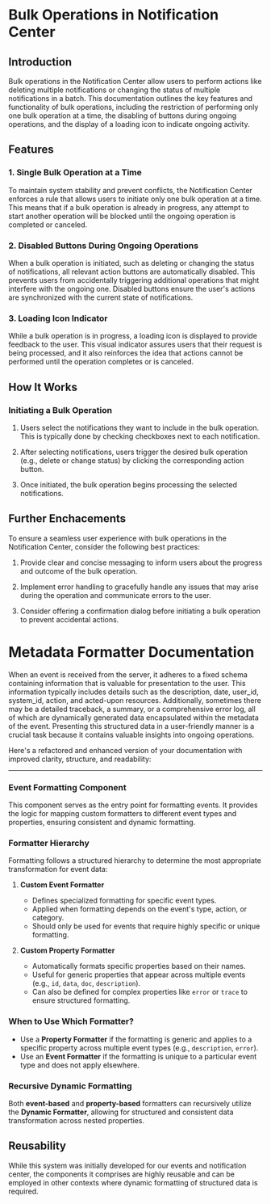 # Bulk Operations in Notification Center

## Introduction

Bulk operations in the Notification Center allow users to perform actions like deleting multiple notifications or changing the status of multiple notifications in a batch. This documentation outlines the key features and functionality of bulk operations, including the restriction of performing only one bulk operation at a time, the disabling of buttons during ongoing operations, and the display of a loading icon to indicate ongoing activity.

## Features

### 1. Single Bulk Operation at a Time

To maintain system stability and prevent conflicts, the Notification Center enforces a rule that allows users to initiate only one bulk operation at a time. This means that if a bulk operation is already in progress, any attempt to start another operation will be blocked until the ongoing operation is completed or canceled.

### 2. Disabled Buttons During Ongoing Operations

When a bulk operation is initiated, such as deleting or changing the status of notifications, all relevant action buttons are automatically disabled. This prevents users from accidentally triggering additional operations that might interfere with the ongoing one. Disabled buttons ensure the user's actions are synchronized with the current state of notifications.

### 3. Loading Icon Indicator

While a bulk operation is in progress, a loading icon is displayed to provide feedback to the user. This visual indicator assures users that their request is being processed, and it also reinforces the idea that actions cannot be performed until the operation completes or is canceled.

## How It Works

### Initiating a Bulk Operation

1. Users select the notifications they want to include in the bulk operation. This is typically done by checking checkboxes next to each notification.

2. After selecting notifications, users trigger the desired bulk operation (e.g., delete or change status) by clicking the corresponding action button.

3. Once initiated, the bulk operation begins processing the selected notifications.

## Further Enchacements

To ensure a seamless user experience with bulk operations in the Notification Center, consider the following best practices:

1. Provide clear and concise messaging to inform users about the progress and outcome of the bulk operation.

2. Implement error handling to gracefully handle any issues that may arise during the operation and communicate errors to the user.

3. Consider offering a confirmation dialog before initiating a bulk operation to prevent accidental actions.

# Metadata Formatter Documentation

When an event is received from the server, it adheres to a fixed schema containing information that is valuable for presentation to the user. This information typically includes details such as the description, date, user_id, system_id, action, and acted-upon resources. Additionally, sometimes there may be a detailed traceback, a summary, or a comprehensive error log, all of which are dynamically generated data encapsulated within the metadata of the event. Presenting this structured data in a user-friendly manner is a crucial task because it contains valuable insights into ongoing operations.

Here's a refactored and enhanced version of your documentation with improved clarity, structure, and readability:  

---

### Event Formatting Component  

This component serves as the entry point for formatting events. It provides the logic for mapping custom formatters to different event types and properties, ensuring consistent and dynamic formatting.  

### Formatter Hierarchy  

Formatting follows a structured hierarchy to determine the most appropriate transformation for event data:  

1. **Custom Event Formatter**  
   - Defines specialized formatting for specific event types.  
   - Applied when formatting depends on the event's type, action, or category.  
   - Should only be used for events that require highly specific or unique formatting.  

2. **Custom Property Formatter**  
   - Automatically formats specific properties based on their names.  
   - Useful for generic properties that appear across multiple events (e.g., `id`, `data`, `doc`, `description`).  
   - Can also be defined for complex properties like `error` or `trace` to ensure structured formatting.  

### When to Use Which Formatter?  

- Use a **Property Formatter** if the formatting is generic and applies to a specific property across multiple event types (e.g., `description`, `error`).  
- Use an **Event Formatter** if the formatting is unique to a particular event type and does not apply elsewhere.  

### Recursive Dynamic Formatting  

Both **event-based** and **property-based** formatters can recursively utilize the **Dynamic Formatter**, allowing for structured and consistent data transformation across nested properties.  


## Reusability

While this system was initially developed for our events and notification center, the components it comprises are highly reusable and can be employed in other contexts where dynamic formatting of structured data is required.
